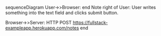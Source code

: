 sequenceDiagram
User->>Browser:
end
Note right of User: User writes something into the text field and clicks submit button.


Browser->>Server: HTTP POST https://fullstack-exampleapp.herokuapp.com/notes
end
